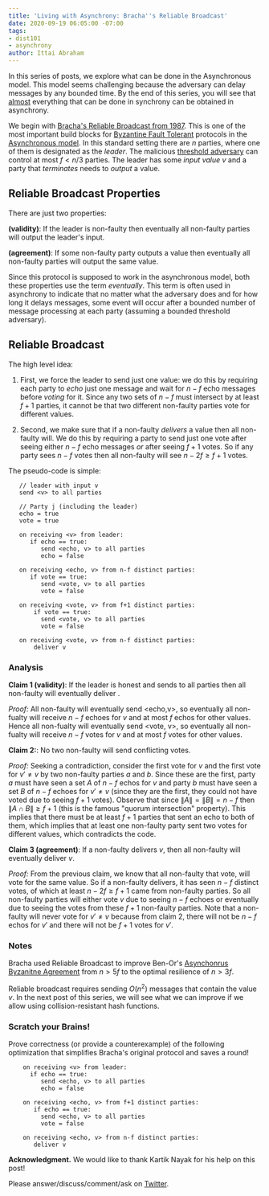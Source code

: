 ```yaml
---
title: 'Living with Asynchrony: Bracha''s Reliable Broadcast'
date: 2020-09-19 06:05:00 -07:00
tags:
- dist101
- asynchrony
author: Ittai Abraham
---
```


In this series of posts, we explore what can be done in the Asynchronous model. This model seems challenging because the adversary can delay messages by any bounded time. By the end of this series, you will see that [almost](https://decentralizedthoughts.github.io/2019-06-25-on-the-impossibility-of-byzantine-agreement-for-n-equals-3f-in-partial-synchrony/) everything that can be done in synchrony can be obtained in asynchrony.

We begin with [Bracha's Reliable Broadcast from 1987](https://core.ac.uk/download/pdf/82523202.pdf). This is one of the most important build blocks for [Byzantine Fault Tolerant](https://decentralizedthoughts.github.io/2019-06-07-modeling-the-adversary/) protocols in the [Asynchronous model](https://decentralizedthoughts.github.io/2019-06-01-2019-5-31-models/). In this standard setting there are $n$ parties, where one of them is designated as the *leader*. The malicious [threshold adversary](https://decentralizedthoughts.github.io/2019-06-17-the-threshold-adversary/) can control at most $f<n/3$ parties. The leader has some *input value* $v$ and a party that *terminates* needs to *output* a value.



## Reliable Broadcast Properties
There are just two properties: 

**(validity)**: If the leader is non-faulty then eventually all non-faulty parties will output the leader's input.

**(agreement)**: If some non-faulty party outputs a value then eventually all non-faulty parties will output the same value.

Since this protocol is supposed to work in the asynchronous model, both these properties use the term *eventually*. This term is often used in asynchrony to indicate that no matter what the adversary does and for how long it delays messages, some event will occur after a bounded number of message processing at each party (assuming a bounded threshold adversary).

## Reliable Broadcast

The high level idea:

1. First, we force the leader to send just one value: we do this by requiring each party to *echo* just one message and wait for $n-f$ echo messages before *voting* for it. Since any two sets of $n-f$ must intersect by at least $f+1$ parties, it cannot be that two different non-faulty parties vote for different values.

2. Second, we make sure that if a non-faulty *delivers* a value then all non-faulty will. We do this by requiring a party to send just one vote after seeing either $n-f$ echo messages *or* after seeing $f+1$ votes. So if any party sees $n-f$ votes then all non-faulty will see $n-2f \geq f+1$ votes.

The pseudo-code is simple:


       // leader with input v
       send <v> to all parties

       // Party j (including the leader)
       echo = true
       vote = true
       
       on receiving <v> from leader:
          if echo == true:
             send <echo, v> to all parties
             echo = false

       on receiving <echo, v> from n-f distinct parties:
          if vote == true:
             send <vote, v> to all parties
             vote = false

       on receiving <vote, v> from f+1 distinct parties:
           if vote == true:
             send <vote, v> to all parties
             vote = false

       on receiving <vote, v> from n-f distinct parties:
           deliver v

### Analysis

**Claim 1 (validity)**: If the leader is honest and sends <v> to all parties then all non-faulty will eventually deliver <v>.

*Proof:* All non-faulty will eventually send <echo,v>, so eventually all non-fualty will receive $n-f$ echoes for $v$ and at most $f$ echos for other values. Hence all non-fualty will eventually send <vote, v>, so eventually all non-fualty will receive $n-f$ votes for $v$ and at most $f$ votes for other values.

**Claim 2:**: No two non-faulty will send conflicting votes.

*Proof:* Seeking a contradiction, consider the first vote for $v$ and the first vote for $v' \neq v$ by two non-faulty parties $a$ and $b$. Since these are the first, party $a$ must have seen a set $A$ of $n-f$ echos for $v$ and party $b$ must have seen a set $B$ of $n-f$ echoes for $v' \neq v$ (since they are the first, they could not have voted due to seeing $f+1$ votes). Observe that since $\|A\|=\|B\|=n-f$ then $\|A \cap B\| \geq f+1$ (this is the famous "quorum intersection" property).  This implies that there must be at least $f+1$ parties that sent an echo to both of them, which implies that at least one non-faulty party sent two votes for different values, which contradicts the code.
 

**Claim 3 (agreement)**: If a non-faulty delivers $v$, then all non-faulty will eventually deliver $v$.

*Proof:* From the previous claim, we know that all non-faulty that vote, will vote for the same value. So if a non-faulty delivers, it has seen $n-f$ distinct votes, of which at least $n-2f \geq f+1$ came from non-faulty parties. So all non-faulty parties will either vote $v$ due to seeing $n-f$ echoes or eventually due to seeing the votes from these $f+1$ non-faulty parties. Note that a non-faulty will never vote for $v' \neq v$ because from claim 2, there will not be $n-f$ echos for $v'$ and there will not be $f+1$ votes for $v'$.

### Notes

Bracha used Reliable Broadcast to improve Ben-Or's [Asynchonrus Byzanitne Agreement](https://allquantor.at/blockchainbib/pdf/ben1983another.pdf) from $n>5f$ to the optimal resilience of $n>3f$. 

Reliable broadcast requires sending $O(n^2)$ messages that contain the value $v$.  In the next post of this series, we will see what we can improve if we allow using collision-resistant hash functions. 



### Scratch your Brains!

Prove correctness (or provide a counterexample) of the following optimization that simplifies Bracha's original protocol and saves a round!

        on receiving <v> from leader:
          if echo == true:
             send <echo, v> to all parties
             echo = false

        on receiving <echo, v> from f+1 distinct parties:
           if echo == true:
             send <echo, v> to all parties
             vote = false

        on receiving <echo, v> from n-f distinct parties:
           deliver v


**Acknowledgment.** We would like to thank Kartik Nayak for his help on this post! 


Please answer/discuss/comment/ask on [Twitter](). 

